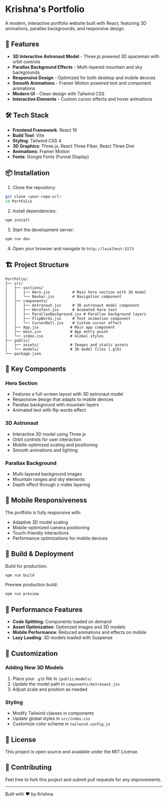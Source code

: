 # Krishna's Portfolio

A modern, interactive portfolio website built with React, featuring 3D animations, parallax backgrounds, and responsive design.

## 🚀 Features

- **3D Interactive Astronaut Model** - Three.js powered 3D spaceman with orbit controls
- **Parallax Background Effects** - Multi-layered mountain and sky backgrounds
- **Responsive Design** - Optimized for both desktop and mobile devices
- **Smooth Animations** - Framer Motion powered text and component animations
- **Modern UI** - Clean design with Tailwind CSS
- **Interactive Elements** - Custom cursor effects and hover animations

## 🛠️ Tech Stack

- **Frontend Framework**: React 19
- **Build Tool**: Vite
- **Styling**: Tailwind CSS 4
- **3D Graphics**: Three.js, React Three Fiber, React Three Drei
- **Animations**: Framer Motion
- **Fonts**: Google Fonts (Funnel Display)

## 📦 Installation

1. Clone the repository:
```bash
git clone <your-repo-url>
cd PortFolio
```

2. Install dependencies:
```bash
npm install
```

3. Start the development server:
```bash
npm run dev
```

4. Open your browser and navigate to `http://localhost:5173`

## 🏗️ Project Structure

```
PortFolio/
├── src/
│   ├── sections/
│   │   ├── Hero.jsx          # Main hero section with 3D model
│   │   └── Navbar.jsx        # Navigation component
│   ├── components/
│   │   ├── Astronaut.jsx     # 3D astronaut model component
│   │   ├── HeroText.jsx      # Animated hero text
│   │   ├── ParallaxBackground.jsx # Parallax background layers
│   │   ├── FlipWords.jsx     # Text animation component
│   │   └── CursorBall.jsx    # Custom cursor effect
│   ├── App.jsx              # Main app component
│   ├── main.jsx             # App entry point
│   └── index.css            # Global styles
├── public/
│   ├── assets/              # Images and static assets
│   └── models/              # 3D model files (.glb)
└── package.json
```

## 🎨 Key Components

### Hero Section
- Features a full-screen layout with 3D astronaut model
- Responsive design that adapts to mobile devices
- Parallax background with mountain layers
- Animated text with flip words effect

### 3D Astronaut
- Interactive 3D model using Three.js
- Orbit controls for user interaction
- Mobile-optimized scaling and positioning
- Smooth animations and lighting

### Parallax Background
- Multi-layered background images
- Mountain ranges and sky elements
- Depth effect through z-index layering

## 📱 Mobile Responsiveness

The portfolio is fully responsive with:
- Adaptive 3D model scaling
- Mobile-optimized camera positioning
- Touch-friendly interactions
- Performance optimizations for mobile devices

## 🚀 Build & Deployment

Build for production:
```bash
npm run build
```

Preview production build:
```bash
npm run preview
```

## 🎯 Performance Features

- **Code Splitting**: Components loaded on demand
- **Asset Optimization**: Optimized images and 3D models
- **Mobile Performance**: Reduced animations and effects on mobile
- **Lazy Loading**: 3D models loaded with Suspense

## 🔧 Customization

### Adding New 3D Models
1. Place your `.glb` file in `/public/models/`
2. Update the model path in `components/Astronaut.jsx`
3. Adjust scale and position as needed

### Styling
- Modify Tailwind classes in components
- Update global styles in `src/index.css`
- Customize color scheme in `tailwind.config.js`

## 📄 License

This project is open source and available under the MIT License.

## 🤝 Contributing

Feel free to fork this project and submit pull requests for any improvements.

---

Built with ❤️ by Krishna
